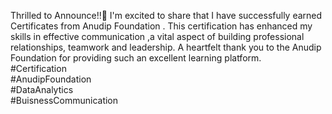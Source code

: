 
Thrilled to Announce!!💫 
I'm excited to share that I have successfully earned  Certificates from Anudip Foundation .
This certification has enhanced my skills in effective communication ,a vital aspect of building professional relationships, teamwork and leadership.
A heartfelt thank you to the Anudip Foundation for providing such an excellent learning platform.  
#Certification  
#AnudipFoundation  
#DataAnalytics  
#BuisnessCommunication  
